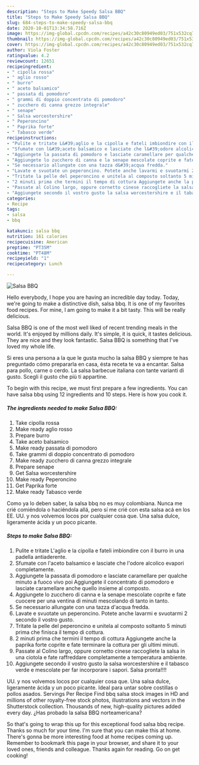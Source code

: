 ```yaml
---
description: "Steps to Make Speedy Salsa BBQ"
title: "Steps to Make Speedy Salsa BBQ"
slug: 684-steps-to-make-speedy-salsa-bbq
date: 2020-10-01T13:34:58.716Z
image: https://img-global.cpcdn.com/recipes/a42c30c80949ed03/751x532cq70/salsa-bbq-recipe-main-photo.jpg
thumbnail: https://img-global.cpcdn.com/recipes/a42c30c80949ed03/751x532cq70/salsa-bbq-recipe-main-photo.jpg
cover: https://img-global.cpcdn.com/recipes/a42c30c80949ed03/751x532cq70/salsa-bbq-recipe-main-photo.jpg
author: Viola Foster
ratingvalue: 4.2
reviewcount: 12651
recipeingredient:
- " cipolla rossa"
- " aglio rosso"
- " burro"
- " aceto balsamico"
- " passata di pomodoro"
- " grammi di doppio concentrato di pomodoro"
- " zucchero di canna grezzo integrale"
- " senape"
- " Salsa worcestershire"
- " Peperoncino"
- " Paprika forte"
- " Tabasco verde"
recipeinstructions:
- "Pulite e tritate L&#39;aglio e la cipolla e fateli imbiondire con il burro in una padella antiaderente."
- "Sfumate con l&#39;aceto balsamico e lasciate che l&#39;odore alcolico evapori completamente."
- "Aggiungete la passata di pomodoro e lasciate caramellare per qualche minuto a fuoco vivo poi Aggiungete il concentrato di pomodoro e lasciate caramellare anche quello insieme al composto."
- "Aggiungete lo zucchero di canna e la senape mescolate coprite e fate cuocere per una ventina di minuti mescolando di tanto in tanto."
- "Se necessario allungate con una tazza d&#39;acqua fredda."
- "Lavate e svuotate un peperoncino. Potete anche lavarmi e svuotarmi 2 secondo il vostro gusto."
- "Tritate la pelle del peperoncino e unitela al composto soltanto 5 minuti prima che finisca il tempo di cottura."
- "2 minuti prima che termini il tempo di cottura Aggiungete anche la paprika forte coprite e fate terminare la cottura per gli ultimi minuti."
- "Passate al Colino largo, oppure cornetto cinese raccogliete la salsa in una ciotola e fate raffreddare completamente a temperatura ambiente."
- "Aggiungete secondo il vostro gusto la salsa worcestershire e il tabasco verde e mescolate per far incorporare i sapori. Salsa pronta!!!!"
categories:
- Recipe
tags:
- salsa
- bbq

katakunci: salsa bbq 
nutrition: 161 calories
recipecuisine: American
preptime: "PT35M"
cooktime: "PT48M"
recipeyield: "1"
recipecategory: Lunch

---
```



![Salsa BBQ](https://img-global.cpcdn.com/recipes/a42c30c80949ed03/751x532cq70/salsa-bbq-recipe-main-photo.jpg)

Hello everybody, I hope you are having an incredible day today. Today, we're going to make a distinctive dish, salsa bbq. It is one of my favorites food recipes. For mine, I am going to make it a bit tasty. This will be really delicious.

Salsa BBQ is one of the most well liked of recent trending meals in the world. It's enjoyed by millions daily. It's simple, it is quick, it tastes delicious. They are nice and they look fantastic. Salsa BBQ is something that I've loved my whole life.

Si eres una persona a la que le gusta mucho la salsa BBQ y siempre te has preguntado cómo prepararla en casa, ésta receta te va a encantar. Salsa para pollo, carne o cerdo. La salsa barbecue italiana con tante varianti di gusto. Scegli il gusto che più ti appartine.


To begin with this recipe, we must first prepare a few ingredients. You can have salsa bbq using 12 ingredients and 10 steps. Here is how you cook it.

<!--inarticleads1-->

##### The ingredients needed to make Salsa BBQ:

1. Take  cipolla rossa
1. Make ready  aglio rosso
1. Prepare  burro
1. Take  aceto balsamico
1. Make ready  passata di pomodoro
1. Take  grammi di doppio concentrato di pomodoro
1. Make ready  zucchero di canna grezzo integrale
1. Prepare  senape
1. Get  Salsa worcestershire
1. Make ready  Peperoncino
1. Get  Paprika forte
1. Make ready  Tabasco verde


Como ya lo deben saber, la salsa bbq no es muy colombiana. Nunca me crié comiéndola o haciéndola allá, pero sí me crié con esta salsa acá en los EE. UU. y nos volvemos locos por cualquier cosa que. Una salsa dulce, ligeramente ácida y un poco picante. 

<!--inarticleads2-->

##### Steps to make Salsa BBQ:

1. Pulite e tritate L&#39;aglio e la cipolla e fateli imbiondire con il burro in una padella antiaderente.
1. Sfumate con l&#39;aceto balsamico e lasciate che l&#39;odore alcolico evapori completamente.
1. Aggiungete la passata di pomodoro e lasciate caramellare per qualche minuto a fuoco vivo poi Aggiungete il concentrato di pomodoro e lasciate caramellare anche quello insieme al composto.
1. Aggiungete lo zucchero di canna e la senape mescolate coprite e fate cuocere per una ventina di minuti mescolando di tanto in tanto.
1. Se necessario allungate con una tazza d&#39;acqua fredda.
1. Lavate e svuotate un peperoncino. Potete anche lavarmi e svuotarmi 2 secondo il vostro gusto.
1. Tritate la pelle del peperoncino e unitela al composto soltanto 5 minuti prima che finisca il tempo di cottura.
1. 2 minuti prima che termini il tempo di cottura Aggiungete anche la paprika forte coprite e fate terminare la cottura per gli ultimi minuti.
1. Passate al Colino largo, oppure cornetto cinese raccogliete la salsa in una ciotola e fate raffreddare completamente a temperatura ambiente.
1. Aggiungete secondo il vostro gusto la salsa worcestershire e il tabasco verde e mescolate per far incorporare i sapori. Salsa pronta!!!!


UU. y nos volvemos locos por cualquier cosa que. Una salsa dulce, ligeramente ácida y un poco picante. Ideal para untar sobre costillas o pollos asados. Servings Per Recipe Find bbq salsa stock images in HD and millions of other royalty-free stock photos, illustrations and vectors in the Shutterstock collection. Thousands of new, high-quality pictures added every day. ¿Has probado la salsa BBQ norteamericana? 

So that's going to wrap this up for this exceptional food salsa bbq recipe. Thanks so much for your time. I'm sure that you can make this at home. There's gonna be more interesting food at home recipes coming up. Remember to bookmark this page in your browser, and share it to your loved ones, friends and colleague. Thanks again for reading. Go on get cooking!
